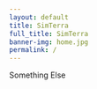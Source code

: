 ```yaml
---
layout: default
title: SimTerra
full_title: SimTerra
banner-img: home.jpg
permalink: /
---
```


Something Else
